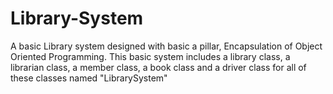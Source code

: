 # Library-System
A basic Library system designed with basic a pillar, Encapsulation of Object Oriented Programming. This basic system includes a library class, a librarian class, a member class, a book class and a driver class for all of these classes named "LibrarySystem"
